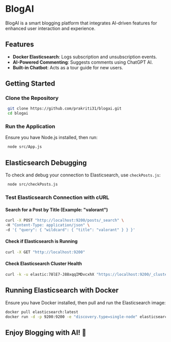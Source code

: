 # BlogAI

BlogAI is a smart blogging platform that integrates AI-driven features for enhanced user interaction and experience.

## Features

- **Docker Elasticsearch**: Logs subscription and unsubscription events.
- **AI-Powered Commenting**: Suggests comments using ChatGPT AI.
- **Built-in Chatbot**: Acts as a tour guide for new users.

## Getting Started

### Clone the Repository

```sh
 git clone https://github.com/prakriti31/blogai.git
 cd blogai
```

### Run the Application

Ensure you have Node.js installed, then run:

```sh
 node src/App.js
```

## Elasticsearch Debugging

To check and debug your connection to Elasticsearch, use `checkPosts.js`:

```sh
 node src/checkPosts.js
```

### Test Elasticsearch Connection with cURL

#### Search for a Post by Title (Example: "valorant")
```sh
curl -X POST "http://localhost:9200/posts/_search" \
-H "Content-Type: application/json" \
-d '{ "query": { "wildcard": { "title": "valorant" } } }'
```

#### Check if Elasticsearch is Running
```sh
curl -X GET "http://localhost:9200"
```

#### Check Elasticsearch Cluster Health
```sh
curl -k -u elastic:78lE7-J88xqqIMDvcxhX "https://localhost:9200/_cluster/health?pretty"
```

## Running Elasticsearch with Docker

Ensure you have Docker installed, then pull and run the Elasticsearch image:

```sh
docker pull elasticsearch:latest
docker run -d -p 9200:9200 -e "discovery.type=single-node" elasticsearch
```

## Enjoy Blogging with AI! 🚀
